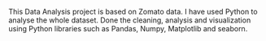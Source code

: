 This Data Analysis project is based on Zomato data.
I have used Python to analyse the whole dataset.
Done the cleaning, analysis and visualization using
Python libraries such as Pandas, Numpy, Matplotlib and seaborn.
